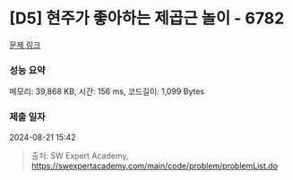 # [D5] 현주가 좋아하는 제곱근 놀이 - 6782 

[문제 링크](https://swexpertacademy.com/main/code/problem/problemDetail.do?contestProbId=AWgqsAlKr9sDFAW0) 

### 성능 요약

메모리: 39,868 KB, 시간: 156 ms, 코드길이: 1,099 Bytes

### 제출 일자

2024-08-21 15:42



> 출처: SW Expert Academy, https://swexpertacademy.com/main/code/problem/problemList.do